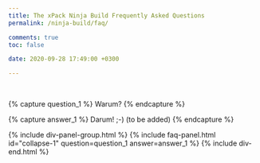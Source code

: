 ```yaml
---
title: The xPack Ninja Build Frequently Asked Questions
permalink: /ninja-build/faq/

comments: true
toc: false

date: 2020-09-28 17:49:00 +0300

---
```


<br/>

{% capture question_1 %}
Warum?
{% endcapture %}

{% capture answer_1 %}
Darum! ;-) (to be added)
{% endcapture %}

{% include div-panel-group.html %}
{% include faq-panel.html id="collapse-1" question=question_1 answer=answer_1 %}
{% include div-end.html %}

